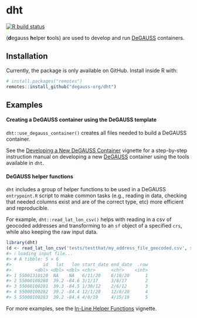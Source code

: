 
<!-- README.md is generated from README.Rmd. Please edit that file -->

# dht

<!-- badges: start -->

[![R build
status](https://github.com/degauss-org/dht/workflows/R-CMD-check/badge.svg)](https://github.com/degauss-org/dht/actions)
<!-- badges: end -->

(**d**egauss **h**elper **t**ools) are used to develop and run
[DeGAUSS](https://degauss.org) containers.

## Installation

Currently, the package is only available on GitHub. Install inside R
with:

``` r
# install.packages("remotes")
remotes::install_github("degauss-org/dht")
```

## Examples

#### Creating a DeGAUSS container using the DeGAUSS template

`dht::use_degauss_container()` creates all files needed to build a
DeGAUSS container.

See the [Developing a New DeGAUSS
Container](https://degauss.org/dht/articles/developing-degauss.html)
vignette for a step-by-step instruction manual on developing a new
[DeGAUSS](https://degauss.org) container using the tools available in
`dht`.

#### DeGAUSS helper functions

`dht` includes a group of helper functions to be used in a DeGAUSS
`entrypoint.R` script to make common tasks (e.g., reading in data,
checking that needed columns exist and are of the correct type, etc)
more efficient and reproducible.

For example, `dht::read_lat_lon_csv()` helps with reading in a csv of
geocoded addresses and transforming to an `sf` object of a specified
`crs`, while also keeping the raw input data.

``` r
library(dht)
(d <- read_lat_lon_csv('tests/testthat/my_address_file_geocoded.csv', sf = T, project_to_crs = 5072))
#> ℹ loading input file...
#> # A tibble: 5 × 6
#>            id   lat   lon start_date end_date  .row
#>         <dbl> <dbl> <dbl> <chr>      <chr>    <int>
#> 1 55001310120  NA    NA   6/11/20    6/18/20      1
#> 2 55000100280  39.2 -84.6 3/1/17     3/8/17       2
#> 3 55000100281  39.3 -84.5 1/30/12    2/6/12       3
#> 4 55000100282  39.2 -84.4 12/1/20    12/8/20      4
#> 5 55000100283  39.2 -84.4 4/8/19     4/15/19      5
```

For more examples, see the [In-Line Helper
Functions](https://degauss.org/dht/articles/helper-functions.html)
vignette.
